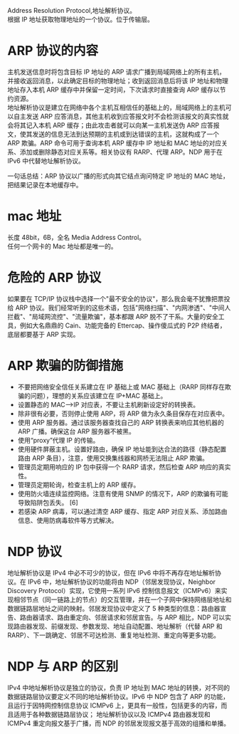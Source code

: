 Address Resolution Protocol,地址解析协议。  
根据 IP 地址获取物理地址的一个协议。位于传输层。

# ARP 协议的内容

主机发送信息时将包含目标 IP 地址的 ARP 请求广播到局域网络上的所有主机，并接收返回消息，以此确定目标的物理地址；收到返回消息后将该 IP 地址和物理地址存入本机 ARP 缓存中并保留一定时间，下次请求时直接查询 ARP 缓存以节约资源。  
地址解析协议是建立在网络中各个主机互相信任的基础上的，局域网络上的主机可以自主发送 ARP 应答消息，其他主机收到应答报文时不会检测该报文的真实性就会将其记入本机 ARP 缓存；由此攻击者就可以向某一主机发送伪 ARP 应答报文，使其发送的信息无法到达预期的主机或到达错误的主机，这就构成了一个 ARP 欺骗。ARP 命令可用于查询本机 ARP 缓存中 IP 地址和 MAC 地址的对应关系、添加或删除静态对应关系等。相关协议有 RARP、代理 ARP。NDP 用于在 IPv6 中代替地址解析协议。

一句话总结：ARP 协议以广播的形式向其它结点询问特定 IP 地址的 MAC 地址，把结果记录在本地缓存中。

# mac 地址

长度 48bit，6B，全名 Media Address Control。  
任何一个网卡的 Mac 地址都是唯一的。

# 危险的 ARP 协议

如果要在 TCP/IP 协议栈中选择一个"最不安全的协议"，那么我会毫不犹豫把票投给 ARP 协议。我们经常听到的这些术语，包括"网络扫描"、"内网渗透"、"中间人拦截"、"局域网流控"、"流量欺骗"，基本都跟 ARP 脱不了干系。大量的安全工具，例如大名鼎鼎的 Cain、功能完备的 Ettercap、操作傻瓜式的 P2P 终结者，底层都要基于 ARP 实现。

# ARP 欺骗的防御措施

- 不要把网络安全信任关系建立在 IP 基础上或 MAC 基础上（RARP 同样存在欺骗的问题），理想的关系应该建立在 IP+MAC 基础上。
- 设置静态的 MAC-->IP 对应表，不要让主机刷新设定好的转换表。
- 除非很有必要，否则停止使用 ARP，将 ARP 做为永久条目保存在对应表中。
- 使用 ARP 服务器。通过该服务器查找自己的 ARP 转换表来响应其他机器的 ARP 广播。确保这台 ARP 服务器不被黑。
- 使用“proxy”代理 IP 的传输。
- 使用硬件屏蔽主机。设置好路由，确保 IP 地址能到达合法的路径（静态配置路由 ARP 条目），注意，使用交换集线器和网桥无法阻止 ARP 欺骗。
- 管理员定期用响应的 IP 包中获得一个 RARP 请求，然后检查 ARP 响应的真实性。
- 管理员定期轮询，检查主机上的 ARP 缓存。
- 使用防火墙连续监控网络。注意有使用 SNMP 的情况下，ARP 的欺骗有可能导致陷阱包丢失。 [6]
- 若感染 ARP 病毒，可以通过清空 ARP 缓存、指定 ARP 对应关系、添加路由信息、使用防病毒软件等方式解决。

# NDP 协议

地址解析协议是 IPv4 中必不可少的协议，但在 IPv6 中将不再存在地址解析协议。在 IPv6 中，地址解析协议的功能将由 NDP（邻居发现协议，Neighbor Discovery Protocol）实现，它使用一系列 IPv6 控制信息报文（ICMPv6）来实现相邻节点（同一链路上的节点）的交互管理，并在一个子网中保持网络层地址和数据链路层地址之间的映射。邻居发现协议中定义了 5 种类型的信息：路由器宣告、路由器请求、路由重定向、邻居请求和邻居宣告。与 ARP 相比，NDP 可以实现路由器发现、前缀发现、参数发现、地址自动配置、地址解析（代替 ARP 和 RARP）、下一跳确定、邻居不可达检测、重复地址检测、重定向等更多功能。

# NDP 与 ARP 的区别

IPv4 中地址解析协议是独立的协议，负责 IP 地址到 MAC 地址的转换，对不同的数据链路层协议要定义不同的地址解析协议。IPv6 中 NDP 包含了 ARP 的功能，且运行于因特网控制信息协议 ICMPv6 上，更具有一般性，包括更多的内容，而且适用于各种数据链路层协议；
地址解析协议以及 ICMPv4 路由器发现和 ICMPv4 重定向报文基于广播，而 NDP 的邻居发现报文基于高效的组播和单播。

